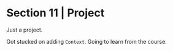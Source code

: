 # Section 11 | Project

Just a project.


Got stucked on adding `Context`. Going to learn from the course.
